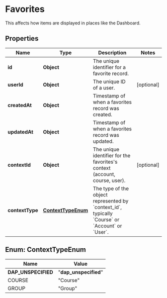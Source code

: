 

# Favorites

This affects how items are displayed in places like the Dashboard.

## Properties

| Name | Type | Description | Notes |
|------------ | ------------- | ------------- | -------------|
|**id** | **Object** | The unique identifier for a favorite record. |  |
|**userId** | **Object** | The unique ID of a user. |  [optional] |
|**createdAt** | **Object** | Timestamp of when a favorites record was created. |  |
|**updatedAt** | **Object** | Timestamp of when a favorites record was updated. |  |
|**contextId** | **Object** | The unique identifier for the favorites&#39;s context (account, course, user). |  [optional] |
|**contextType** | [**ContextTypeEnum**](#ContextTypeEnum) | The type of the object represented by &#x60;context_id&#x60;, typically &#x60;Course&#x60; or &#x60;Account&#x60; or &#x60;User&#x60;. |  |



## Enum: ContextTypeEnum

| Name | Value |
|---- | -----|
| __DAP_UNSPECIFIED__ | &quot;__dap_unspecified__&quot; |
| COURSE | &quot;Course&quot; |
| GROUP | &quot;Group&quot; |



